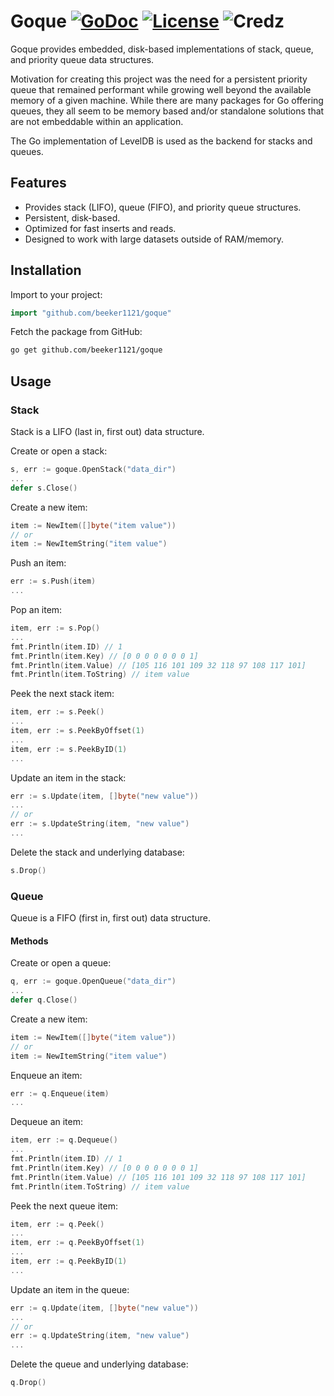 # Goque [![GoDoc](http://img.shields.io/badge/godoc-reference-blue.svg)](http://godoc.org/github.com/beeker1121/goque) [![License](http://img.shields.io/badge/license-mit-blue.svg)](https://raw.githubusercontent.com/beeker1121/goque/master/LICENSE) ![Credz](https://img.shields.io/badge/credz-_syndtr_connor4312_bwmarrin_zeroZshadow-red.svg)

Goque provides embedded, disk-based implementations of stack, queue, and priority queue data structures.

Motivation for creating this project was the need for a persistent priority queue that remained performant while growing well beyond the available memory of a given machine. While there are many packages for Go offering queues, they all seem to be memory based and/or standalone solutions that are not embeddable within an application.

The Go implementation of LevelDB is used as the backend for stacks and queues.

## Features

- Provides stack (LIFO), queue (FIFO), and priority queue structures.
- Persistent, disk-based.
- Optimized for fast inserts and reads.
- Designed to work with large datasets outside of RAM/memory.

## Installation

Import to your project:

```go
import "github.com/beeker1121/goque"
```

Fetch the package from GitHub:

```sh
go get github.com/beeker1121/goque
```

## Usage

### Stack

Stack is a LIFO (last in, first out) data structure.

Create or open a stack:

```go
s, err := goque.OpenStack("data_dir")
...
defer s.Close()
```

Create a new item:

```go
item := NewItem([]byte("item value"))
// or
item := NewItemString("item value")
```

Push an item:

```go
err := s.Push(item)
...
```

Pop an item:

```go
item, err := s.Pop()
...
fmt.Println(item.ID) // 1
fmt.Println(item.Key) // [0 0 0 0 0 0 0 1]
fmt.Println(item.Value) // [105 116 101 109 32 118 97 108 117 101]
fmt.Println(item.ToString) // item value
```

Peek the next stack item:

```go
item, err := s.Peek()
...
item, err := s.PeekByOffset(1)
...
item, err := s.PeekByID(1)
...
```

Update an item in the stack:

```go
err := s.Update(item, []byte("new value"))
...
// or
err := s.UpdateString(item, "new value")
...
```

Delete the stack and underlying database:

```go
s.Drop()
```

### Queue

Queue is a FIFO (first in, first out) data structure.

#### Methods

Create or open a queue:

```go
q, err := goque.OpenQueue("data_dir")
...
defer q.Close()
```

Create a new item:

```go
item := NewItem([]byte("item value"))
// or
item := NewItemString("item value")
```

Enqueue an item:

```go
err := q.Enqueue(item)
...
```

Dequeue an item:

```go
item, err := q.Dequeue()
...
fmt.Println(item.ID) // 1
fmt.Println(item.Key) // [0 0 0 0 0 0 0 1]
fmt.Println(item.Value) // [105 116 101 109 32 118 97 108 117 101]
fmt.Println(item.ToString) // item value
```

Peek the next queue item:

```go
item, err := q.Peek()
...
item, err := q.PeekByOffset(1)
...
item, err := q.PeekByID(1)
...
```

Update an item in the queue:

```go
err := q.Update(item, []byte("new value"))
...
// or
err := q.UpdateString(item, "new value")
...
```

Delete the queue and underlying database:

```go
q.Drop()
```
